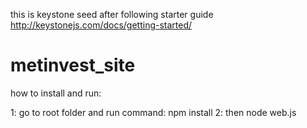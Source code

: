 this is keystone seed after following starter guide http://keystonejs.com/docs/getting-started/
# metinvest_site

how to install and run:

1: go to root folder and run command: npm install 
2: then node web.js 

